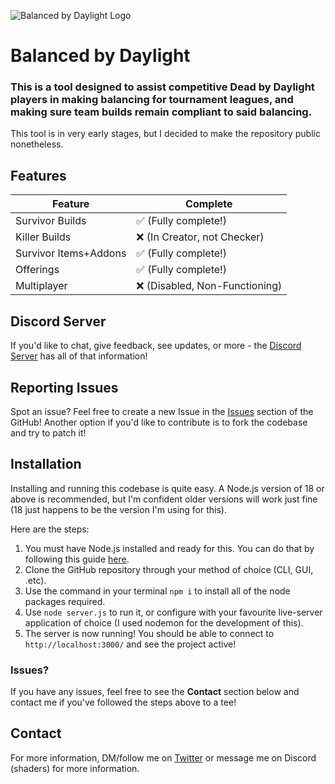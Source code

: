![Balanced by Daylight Logo]("./public/iconography/Logo-Background.webp")
# Balanced by Daylight
### This is a tool designed to assist competitive Dead by Daylight players in making balancing for tournament leagues, and making sure team builds remain compliant to said balancing.

This tool is in very early stages, but I decided to make the repository public nonetheless.

## Features

| Feature | Complete |
| -------- | -------- |
| Survivor Builds | ✅ (Fully complete!)|
| Killer Builds | ❌ (In Creator, not Checker) |
| Survivor Items+Addons | ✅ (Fully complete!) |
| Offerings | ✅ (Fully complete!) |
| Multiplayer | ❌ (Disabled, Non-Functioning) |

## Discord Server

If you'd like to chat, give feedback, see updates, or more - the [Discord Server](https://discord.gg/E6zfpwvCce) has all of that information!

## Reporting Issues

Spot an issue? Feel free to create a new Issue in the [Issues](https://github.com/kylestarrtech/DBD-Balance-Checker/issues) section of the GitHub! Another option if you'd like to contribute is to fork the codebase and try to patch it!

## Installation

Installing and running this codebase is quite easy. A Node.js version of 18 or above is recommended, but I'm confident older versions will work just fine (18 just happens to be the version I'm using for this).

Here are the steps:
1. You must have Node.js installed and ready for this. You can do that by following this guide [here](https://docs.npmjs.com/downloading-and-installing-node-js-and-npm).
2. Clone the GitHub repository through your method of choice (CLI, GUI, .etc).
3. Use the command in your terminal `npm i` to install all of the node packages required.
4. Use `node server.js` to run it, or configure with your favourite live-server application of choice (I used nodemon for the development of this).
5. The server is now running! You should be able to connect to `http://localhost:3000/` and see the project active!

### Issues?

If you have any issues, feel free to see the **Contact** section below and contact me if you've followed the steps above to a tee!

## Contact
For more information, DM/follow me on [Twitter](https://twitter.com/SHADERSOP) or message me on Discord (shaders) for more information.